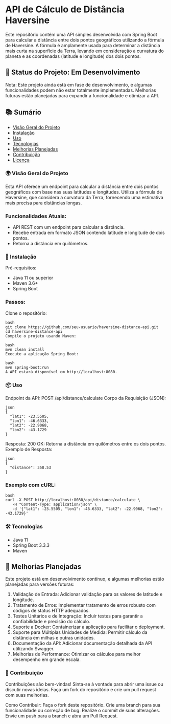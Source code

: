 # API de Cálculo de Distância Haversine
Este repositório contém uma API simples desenvolvida com Spring Boot para calcular a distância entre dois pontos geográficos utilizando a fórmula de Haversine. A fórmula é amplamente usada para determinar a distância mais curta na superfície da Terra, levando em consideração a curvatura do planeta e as coordenadas (latitude e longitude) dos dois pontos.

## 🚧 Status do Projeto: Em Desenvolvimento
Nota: Este projeto ainda está em fase de desenvolvimento, e algumas funcionalidades podem não estar totalmente implementadas. Melhorias futuras estão planejadas para expandir a funcionalidade e otimizar a API.

## 📚 Sumário
- [Visão Geral do Projeto](#visão-geral-do-projeto)
- [Instalação](#instalação)
- [Uso](#uso)
- [Tecnologias](#tecnologias)
- [Melhorias Planejadas](#melhorias-planejadas)
- [Contribuição](#contribuição)
- [Licença](#licença)

### 🌍 Visão Geral do Projeto
Esta API oferece um endpoint para calcular a distância entre dois pontos geográficos com base nas suas latitudes e longitudes. Utiliza a fórmula de Haversine, que considera a curvatura da Terra, fornecendo uma estimativa mais precisa para distâncias longas.

### Funcionalidades Atuais:
- API REST com um endpoint para calcular a distância.
- Recebe entrada em formato JSON contendo latitude e longitude de dois pontos.
- Retorna a distância em quilômetros.
### 🚀 Instalação
Pré-requisitos:
- Java 11 ou superior
- Maven 3.6+
- Spring Boot
### Passos:
Clone o repositório:
```
bash
git clone https://github.com/seu-usuario/haversine-distance-api.git
cd haversine-distance-api
Compile o projeto usando Maven:
```
```
bash
mvn clean install
Execute a aplicação Spring Boot:
```
```
bash
mvn spring-boot:run
A API estará disponível em http://localhost:8080.
```
### 📦 Uso
Endpoint da API:
POST /api/distance/calculate
Corpo da Requisição (JSON):

```
json
{
  "lat1": -23.5505,
  "lon1": -46.6333,
  "lat2": -22.9068,
  "lon2": -43.1729
}
```
Resposta:
200 OK: Retorna a distância em quilômetros entre os dois pontos.
Exemplo de Resposta:

```
json
{
  "distance": 358.53
}
```
### Exemplo com cURL:
```
bash
curl -X POST http://localhost:8080/api/distance/calculate \
   -H "Content-Type: application/json" \
   -d '{"lat1": -23.5505, "lon1": -46.6333, "lat2": -22.9068, "lon2": -43.1729}'
```
### 🛠️ Tecnologias
- Java 11
- Spring Boot 3.3.3
- Maven
## 📝 Melhorias Planejadas
Este projeto está em desenvolvimento contínuo, e algumas melhorias estão planejadas para versões futuras:

1. Validação de Entrada: Adicionar validação para os valores de latitude e longitude.
2. Tratamento de Erros: Implementar tratamento de erros robusto com códigos de status HTTP adequados.
3. Testes Unitários e de Integração: Incluir testes para garantir a confiabilidade e precisão do cálculo.
4. Suporte a Docker: Containerizar a aplicação para facilitar o deployment.
5. Suporte para Múltiplas Unidades de Medida: Permitir cálculo da distância em milhas e outras unidades.
6. Documentação da API: Adicionar documentação detalhada da API utilizando Swagger.
7. Melhorias de Performance: Otimizar os cálculos para melhor desempenho em grande escala.
### 🤝 Contribuição
Contribuições são bem-vindas! Sinta-se à vontade para abrir uma issue ou discutir novas ideias. Faça um fork do repositório e crie um pull request com suas melhorias.

Como Contribuir:
Faça o fork deste repositório.
Crie uma branch para sua funcionalidade ou correção de bug.
Realize o commit de suas alterações.
Envie um push para a branch e abra um Pull Request.
